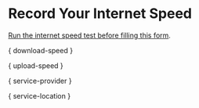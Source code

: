 # Record Your Internet Speed

[Run the internet speed test before filling this form](https://www.google.com/search?q=internet+speed+test).

{ download-speed }

{ upload-speed }

{ service-provider }

{ service-location }
